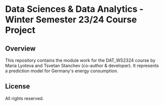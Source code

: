 # Data Sciences & Data Analytics - Winter Semester 23/24 Course Project

## Overview

This repository contains the module work for the DAT_WS2324 course by Maria Lyoteva and Tsvetan Stanchev (co-author & developer). It represents a prediction model for Germany's energy consumption.

## License
All rights reserved.




